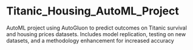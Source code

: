# Titanic_Housing_AutoML_Project
AutoML project using AutoGluon to predict outcomes on Titanic survival and housing prices datasets. Includes model replication, testing on new datasets, and a methodology enhancement for increased accuracy
